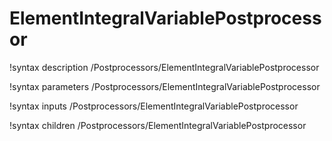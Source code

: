 <!-- MOOSE Documentation Stub: Remove this when content is added. -->

# ElementIntegralVariablePostprocessor
!syntax description /Postprocessors/ElementIntegralVariablePostprocessor

!syntax parameters /Postprocessors/ElementIntegralVariablePostprocessor

!syntax inputs /Postprocessors/ElementIntegralVariablePostprocessor

!syntax children /Postprocessors/ElementIntegralVariablePostprocessor
